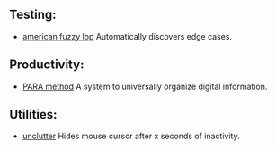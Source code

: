 ## Testing:

- [american fuzzy lop](http://lcamtuf.coredump.cx/afl/)
Automatically discovers edge cases.

## Productivity:

- [PARA method](https://praxis.fortelabs.co/the-p-a-r-a-method-a-universal-system-for-organizing-digital-information-75a9da8bfb37/)
A system to universally organize digital information.

## Utilities:

- [unclutter](https://wiki.archlinux.org/index.php/Unclutter)
Hides mouse cursor after x seconds of inactivity.
